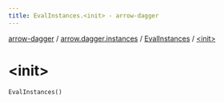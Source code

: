 ```yaml
---
title: EvalInstances.<init> - arrow-dagger
---
```


[arrow-dagger](../../index.html) / [arrow.dagger.instances](../index.html) / [EvalInstances](index.html) / [&lt;init&gt;](./-init-.html)

# &lt;init&gt;

`EvalInstances()`